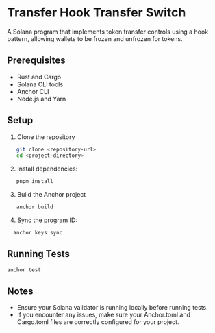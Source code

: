 # Transfer Hook Transfer Switch

A Solana program that implements token transfer controls using a hook pattern, allowing wallets to be frozen and unfrozen for tokens.

## Prerequisites

- Rust and Cargo
- Solana CLI tools
- Anchor CLI
- Node.js and Yarn

## Setup

1. Clone the repository

```bash
   git clone <repository-url>
   cd <project-directory>
```

2. Install dependencies:

```bash
   pnpm install
```

3. Build the Anchor project

```bash
   anchor build
```

4. Sync the program ID:

```bash
  anchor keys sync
```

## Running Tests

```bash
anchor test
```

## Notes

- Ensure your Solana validator is running locally before running tests.
- If you encounter any issues, make sure your Anchor.toml and Cargo.toml files are correctly configured for your project.
